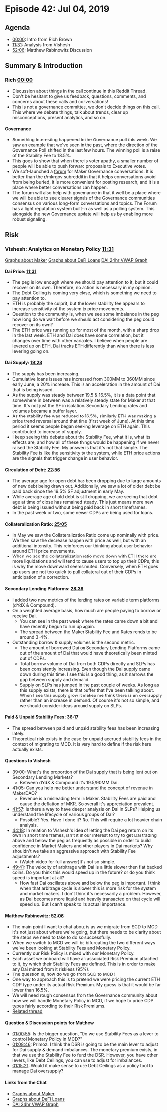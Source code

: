 # Episode 42: Jul 04, 2019

## Agenda

* [00:00](https://youtu.be/5QDgbgfG8qc?t=7): Intro from Rich Brown
* [11:31](https://youtu.be/5QDgbgfG8qc?t=692): Analysis from Vishesh
* [52:06](https://youtu.be/5QDgbgfG8qc?t=3126): Matthew Rabinowitz Discussion

## Summary & Introduction

### Rich [00:00](https://youtu.be/5QDgbgfG8qc?t=7)

* Discussion about things in the call continue in this Reddit Thread.
* Don't be hesitant to give us feedback, questions, comments, and concerns about these calls and conversations!
* This is not a governance committee, we don't decide things on this call. This where we debate things, talk about trends, clear up misconceptions, present analytics, and so on.

#### Governance

* Something interesting happened in the Governance poll this week. We saw an example that we've seen in the past, where the direction of the Governance Poll shifted in the last few hours. The winning poll is a raise of the Stability Fee to 18.5%.
* This goes to show that when there is voter apathy, a smaller number of people will be able to push forward proposals to Executive votes.
* We soft-launched a [forum](https://forum.makerdao.com/) for Maker Governance conversations. It is better than the r/mkrgov subreddit in that it helps conversations avoid from being buried, it is more convenient for posting research, and it is a place where better conversations can happen.
* The forum will also help with governance in that it well be a place where we will be able to see clearer signals of the Governance communities consensus on various long-form conversations and topics. The Forum has a light reputation system built-in as well as a polling system. This alongside the new Governance update will help us by enabling more robust signaling.

## Risk

### Vishesh: Analytics on Monetary Policy [11:31](https://youtu.be/5QDgbgfG8qc?t=692)

[Graphs about Maker](http://makerdao.descipher.io/) [Graphs about DeFi Loans](http://loans.descipher.io/) [DAI 24hr VWAP Graph](http://dai.descipher.io/)

#### Dai Price: [11:31](https://youtu.be/5QDgbgfG8qc?t=692)

* The peg is low enough where we should pay attention to it, but it could recover on its own. Therefore, no action is necessary in my opinion.
* The Debt Ceiling is coming very close, which is something we need to pay attention to.
* ETH is probably the culprit, but the lower stability fee appears to increase sensitivity of the system to price movements.
* Question to the community is, when we see some imbalance in the peg how long do we wait before we should act considering the peg could recover on its own?
* The ETH price was running up for most of the month, with a sharp drop in the last week. ETH and Dai does have some correlation, but it changes over time with other variables. I believe when people are levered up on ETH, Dai tracks ETH differently than when there is less levering going on.

#### Dai Supply: [19:28](https://youtu.be/5QDgbgfG8qc?t=1168)

* The supply has been increasing.
* Cumulative loans issues has increased from 300MM to 360MM since early June, a 20% increase. This is an acceleration in the amount of Dai that is being issued.
* As the supply was steady between 19.5 & 16.5%, it is a data point that somewhere in between was a relatively steady state for Maker at that time. It's not just the SF in isolation. Secondary Lending rates and volumes became a buffer layer.
* As the stability fee was reduced to 16.5%, similarly ETH was making a price trend reversal around that time \(first week of June\). At this time period it seems people began seeking leverage on ETH again. This contributed to increase of supply.
* I keep seeing this debate about the Stability Fee, what it is, what its effects are, and how all of these things would be happening if we never raised the Stability Fee. My answer is that it's not that simple. The Stability Fee is like the sensitivity to the system, while ETH price actions are the signals that trigger change in user behavior.

#### Circulation of Debt: [22:56](https://youtu.be/5QDgbgfG8qc?t=1376)

* The average age for open debt has been dropping due to large amounts of new debt being drawn out. Additionally, we saw a lot of older debt be paid back since the 19.5% SF adjustment in early May.
* While average age of old debt is still dropping, we are seeing that debt age at time of close has remained steady. This just means more new debt is being issued without being paid back in short timeframes.
* In the past week or two, some newer CDPs are being used for loans.

#### Collateralization Ratio: [25:05](https://youtu.be/5QDgbgfG8qc?t=1505)

* In May we saw the Collateralization Ratio come up nominally with price. We then saw the decrease happen with price as well, but with an additional intensity. This reinforces our thinking about user behavior around ETH price movements.
* When we see the collateralization ratio move down with ETH there are more liquidations and will tend to cause users to top up their CDPs, this is why the move downward seems muted. Conversely, when ETH goes up users are not too quick to pull collateral out of their CDPs in anticipation of a correction.

#### Secondary Lending Platforms: [28:38](https://youtu.be/5QDgbgfG8qc?t=1718)

* I added two new metrics of the lending rates on variable term platforms \(dYdX & Compound\).
* On a weighted average basis, how much are people paying to borrow or receive Dai.
  * You can see in the past week where the rates came down a bit and have recently begun to run up again.
  * The spread between the Maker Stability Fee and Rates rends to be around 3-4%.
* Outstanding borrow & supply volumes is the second metric.
  * The amount of borrowed Dai on Secondary Lending Platforms came out of the amount of Dai that would have theoretically been minted out of CDPs.
  * Total borrow volume of Dai from both CDPs directly and SLPs has been consistently increasing. Even though the Dai supply came down during this time. I see this is a good thing, as it narrows the gap between supply and demand.
  * Supply on SLPs has jumped in the past couple of weeks. As long as this supply exists, there is that buffer that I've been talking about. When I see this supply grow it makes me think there is an oversupply rather than an increase in demand. Of course it's not so simple, and we should consider ideas around supply on SLPs.

#### Paid & Unpaid Stability Fees: [36:17](https://youtu.be/5QDgbgfG8qc?t=2177)

* The spread between paid and unpaid stability fees has been increasing lately.
* Theoretical risk exists in the case for unpaid accrued stability fees in the context of migrating to MCD. It is very hard to define if the risk here actually exists.

#### Questions to Vishesh

* [39:00](https://youtu.be/5QDgbgfG8qc?t=2347): What's the proportion of the Dai supply that is being lent out on Secondary Lending Markets?
  * Between dYdX & Compound it's 19.5/90MM Dai.
* [41:05](https://youtu.be/5QDgbgfG8qc?t=2469): Can you help me better understand the concept of revenue in MakerDAO?
  * Revenue is a misleading term in Maker. Stability Fees are paid and cause the deflation of MKR. So overall it's appreciation prevalent.
* [41:57](https://youtu.be/5QDgbgfG8qc?t=2517): Is there a way to have deeper analysis on Dai in SLPs? Helping us understand the lifecycle of various groups of Dai?
  * Possible? Yes. Have I done it? No. This will require a lot heavier chain analysis.
* [44:18](https://youtu.be/5QDgbgfG8qc?t=2658): In relation to Vishesh's idea of letting the Dai peg return on its own in short time frames, isn't it in our interest to try to get Dai trading above and below the peg as frequently as possible in order to build confidence in Market Makers and other players in Dai markets? Why shouldn't we take an aggressive approach with Stability Fee adjustments?
  * \(Watch video for full answer\)It's not so simple.
* [49:41](https://youtu.be/5QDgbgfG8qc?t=2981): The velocity of arbitrage with Dai is a little slower then fiat backed coins. Do you think this would speed up in the future? or do you think speed is important at all?
  * How fast Dai oscillates above and below the peg is important. I think when that arbitrage cycle is slower this is more risk for the system and market makers. I don't think it's necessarily a problem. However, as Dai becomes more liquid and heavily transacted on that cycle will speed up. But I can't speak to its actual importance.

#### Matthew Rabinowitz: [52:06](https://youtu.be/5QDgbgfG8qc?t=3126)

* The main point I want to chat about is as we migrate from SCD to MCD it's not just about where we're going, but there needs to be clarity about the steps we need to take to do so successfully.
* When we switch to MCD we will be bifurcating the two different ways we've been looking at Stability Fees and Monetary Policy.
* Currently our Risk Policy is mixed with our Monetary Policy.
* Each asset we onboard will have an associated Risk Premium attached to it, by which their Stability Fees are defined. This is in order to make any Dai minted from it riskless \(95%\).
* The question is, how do we go from SCD to MCD?
* One way to approach this is to pretend we were pricing the current ETH CDP type under its actual Risk Premium. My guess is that it would be far lower than 16.5%.
* We will need rough consensus from the Governance community about how we will handle Monetary Policy in MCD, if we hope to price CDP types fairly according to their Risk Premiums.
* [Related thread](https://forum.makerdao.com/t/navigating-the-waters-between-now-scd-and-mcd-with-the-dsr/80)

#### Question & Discussion points for Matthew

* [01:00:55](https://youtu.be/5QDgbgfG8qc?t=3655): Is the bigger question, "Do we use Stability Fees as a lever to control Monetary Policy in MCD?"
* [01:08:46](https://youtu.be/5QDgbgfG8qc?t=4126): Primoz: I think the DSR is going to be the main lever to adjust for Dai supply & demand imbalances. The monetary premium exists, in that we use the Stability Fee to fund the DSR. However, you have other levers, like Debt Ceilings, you can use to adjust for imbalances.
* [01:15:21](https://youtu.be/5QDgbgfG8qc?t=4521): Would it make sense to use Debt Ceilings as a policy tool to manage Dai oversupply?

#### Links from the Chat

* [Graphs about Maker](http://makerdao.descipher.io/)
* [Graphs about DeFi Loans](http://loans.descipher.io/)
* [DAI 24hr VWAP Graph](http://dai.descipher.io/)

